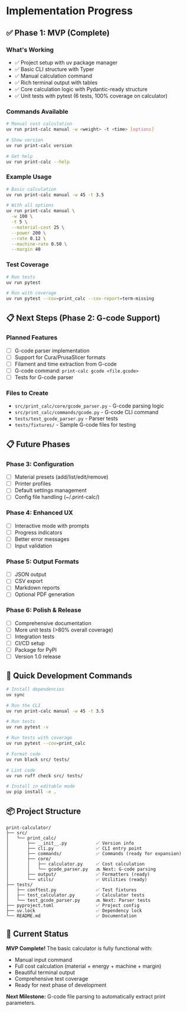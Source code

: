 # Implementation Progress

## ✅ Phase 1: MVP (Complete)

### What's Working
- ✅ Project setup with uv package manager
- ✅ Basic CLI structure with Typer
- ✅ Manual calculation command
- ✅ Rich terminal output with tables
- ✅ Core calculation logic with Pydantic-ready structure
- ✅ Unit tests with pytest (6 tests, 100% coverage on calculator)

### Commands Available
```bash
# Manual cost calculation
uv run print-calc manual -w <weight> -t <time> [options]

# Show version
uv run print-calc version

# Get help
uv run print-calc --help
```

### Example Usage
```bash
# Basic calculation
uv run print-calc manual -w 45 -t 3.5

# With all options
uv run print-calc manual \
  -w 100 \
  -t 5 \
  --material-cost 25 \
  --power 200 \
  --rate 0.12 \
  --machine-rate 0.50 \
  --margin 40
```

### Test Coverage
```bash
# Run tests
uv run pytest

# Run with coverage
uv run pytest --cov=print_calc --cov-report=term-missing
```

## 📋 Next Steps (Phase 2: G-code Support)

### Planned Features
- [ ] G-code parser implementation
- [ ] Support for Cura/PrusaSlicer formats
- [ ] Filament and time extraction from G-code
- [ ] G-code command: `print-calc gcode <file.gcode>`
- [ ] Tests for G-code parser

### Files to Create
- `src/print_calc/core/gcode_parser.py` - G-code parsing logic
- `src/print_calc/commands/gcode.py` - G-code CLI command
- `tests/test_gcode_parser.py` - Parser tests
- `tests/fixtures/` - Sample G-code files for testing

## 📋 Future Phases

### Phase 3: Configuration
- [ ] Material presets (add/list/edit/remove)
- [ ] Printer profiles
- [ ] Default settings management
- [ ] Config file handling (~/.print-calc/)

### Phase 4: Enhanced UX
- [ ] Interactive mode with prompts
- [ ] Progress indicators
- [ ] Better error messages
- [ ] Input validation

### Phase 5: Output Formats
- [ ] JSON output
- [ ] CSV export
- [ ] Markdown reports
- [ ] Optional PDF generation

### Phase 6: Polish & Release
- [ ] Comprehensive documentation
- [ ] More unit tests (>80% overall coverage)
- [ ] Integration tests
- [ ] CI/CD setup
- [ ] Package for PyPI
- [ ] Version 1.0 release

## 🚀 Quick Development Commands

```bash
# Install dependencies
uv sync

# Run the CLI
uv run print-calc manual -w 45 -t 3.5

# Run tests
uv run pytest -v

# Run tests with coverage
uv run pytest --cov=print_calc

# Format code
uv run black src/ tests/

# Lint code
uv run ruff check src/ tests/

# Install in editable mode
uv pip install -e .
```

## 📦 Project Structure

```
print-calculator/
├── src/
│   └── print_calc/
│       ├── __init__.py           ✅ Version info
│       ├── cli.py                ✅ CLI entry point
│       ├── commands/             ✅ Commands (ready for expansion)
│       ├── core/
│       │   ├── calculator.py     ✅ Cost calculation
│       │   └── gcode_parser.py   🔜 Next: G-code parsing
│       ├── output/               ✅ Formatters (ready)
│       └── utils/                ✅ Utilities (ready)
├── tests/
│   ├── conftest.py               ✅ Test fixtures
│   ├── test_calculator.py        ✅ Calculator tests
│   └── test_gcode_parser.py      🔜 Next: Parser tests
├── pyproject.toml                ✅ Project config
├── uv.lock                       ✅ Dependency lock
└── README.md                     ✅ Documentation
```

## 🎯 Current Status

**MVP Complete!** The basic calculator is fully functional with:
- Manual input command
- Full cost calculation (material + energy + machine + margin)
- Beautiful terminal output
- Comprehensive test coverage
- Ready for next phase of development

**Next Milestone:** G-code file parsing to automatically extract print parameters.
